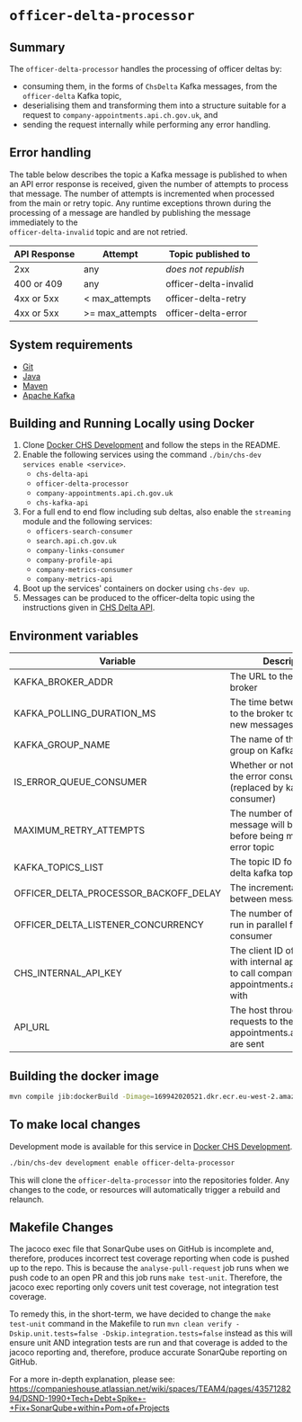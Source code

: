 # `officer-delta-processor`

## Summary

The ``officer-delta-processor`` handles the processing of officer deltas by:

* consuming them, in the forms of `ChsDelta` Kafka messages, from the `officer-delta` Kafka topic,
* deserialising them and transforming them into a structure suitable for a request to
  `company-appointments.api.ch.gov.uk`, and
* sending the request internally while performing any error handling.

## Error handling

The table below describes the topic a Kafka message is published to when an API error response is received, given the
number of attempts to process that message. The number of attempts is incremented when processed from the main or
retry topic. Any runtime exceptions thrown during the processing of a message are handled by publishing the message
immediately to the <br>`officer-delta-invalid` topic and are not retried.

| API Response | Attempt          | Topic published to    |
|--------------|------------------|-----------------------|
| 2xx          | any              | _does not republish_  |
| 400 or 409   | any              | officer-delta-invalid |
| 4xx or 5xx   | < max_attempts   | officer-delta-retry   |
| 4xx or 5xx   | \>= max_attempts | officer-delta-error   |

## System requirements

* [Git](https://git-scm.com/downloads)
* [Java](http://www.oracle.com/technetwork/java/javase/downloads)
* [Maven](https://maven.apache.org/download.cgi)
* [Apache Kafka](https://kafka.apache.org/)

## Building and Running Locally using Docker

1. Clone [Docker CHS Development](https://github.com/companieshouse/docker-chs-development) and follow the steps in the
   README.
2. Enable the following services using the command `./bin/chs-dev services enable <service>`.
    * `chs-delta-api`
    * `officer-delta-processor`
    * `company-appointments.api.ch.gov.uk`
    * `chs-kafka-api`
3. For a full end to end flow including sub deltas, also enable the `streaming` module and the following services:
    * `officers-search-consumer`
    * `search.api.ch.gov.uk`
    * `company-links-consumer`
    * `company-profile-api`
    * `company-metrics-consumer`
    * `company-metrics-api`
4. Boot up the services' containers on docker using `chs-dev up`.
5. Messages can be produced to the officer-delta topic using the instructions given
   in [CHS Delta API](https://github.com/companieshouse/chs-delta-api).

## Environment variables

| Variable                              | Description                                                                                                | Example                   |
|---------------------------------------|------------------------------------------------------------------------------------------------------------|---------------------------|
| KAFKA_BROKER_ADDR                     | The URL to the kafka broker                                                                                | kafka:9092                |
| KAFKA_POLLING_DURATION_MS             | The time between requests to the broker to check for new messages                                          | 5000                      |
| KAFKA_GROUP_NAME                      | The name of the consumer group on Kafka                                                                    | officer-delta-processor   |
| IS_ERROR_QUEUE_CONSUMER               | Whether or not to enable the error consumer (replaced by kafka-error-consumer)                             | false                     |
| MAXIMUM_RETRY_ATTEMPTS                | The number of times a message will be retried before being moved to the error topic                        | 5                         |
| KAFKA_TOPICS_LIST                     | The topic ID for officer delta kafka topic                                                                 | officer-delta             |
| OFFICER_DELTA_PROCESSOR_BACKOFF_DELAY | The incremental time delay between message retries                                                         | 100                       |
| OFFICER_DELTA_LISTENER_CONCURRENCY    | The number of listeners run in parallel for the consumer                                                   | 1                         |
| CHS_INTERNAL_API_KEY                  | The client ID of an API key, with internal app privileges, to call company-appointments.api.ch.gov.uk with | abc123def456ghi789        |
| API_URL                               | The host through which requests to the company-appointments.api.ch.gov.uk are sent                         | http://api.chs.local:4001 |

## Building the docker image

```bash
mvn compile jib:dockerBuild -Dimage=169942020521.dkr.ecr.eu-west-2.amazonaws.com/local/officer-delta-processor:latest
```

## To make local changes

Development mode is available for this service
in [Docker CHS Development](https://github.com/companieshouse/docker-chs-development).

```bash
./bin/chs-dev development enable officer-delta-processor
```

This will clone the `officer-delta-processor` into the repositories folder. Any changes to the code, or resources
will automatically trigger a rebuild and relaunch.

## Makefile Changes

The jacoco exec file that SonarQube uses on GitHub is incomplete and, therefore, produces incorrect test coverage
reporting when code is pushed up to the repo. This is because the `analyse-pull-request` job runs when we push code to
an open PR and this job runs `make test-unit`.
Therefore, the jacoco exec reporting only covers unit test coverage, not integration test coverage.

To remedy this, in the
short-term, we have decided to change the `make test-unit` command in the Makefile to run
`mvn clean verify -Dskip.unit.tests=false -Dskip.integration.tests=false` instead as this
will ensure unit AND integration tests are run and that coverage is added to the jacoco reporting and, therefore,
produce accurate SonarQube reporting on GitHub.

For a more in-depth explanation, please
see: https://companieshouse.atlassian.net/wiki/spaces/TEAM4/pages/4357128294/DSND-1990+Tech+Debt+Spike+-+Fix+SonarQube+within+Pom+of+Projects

